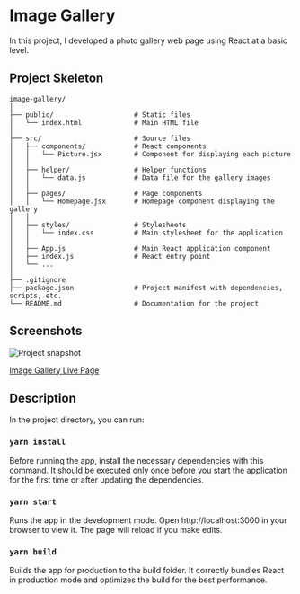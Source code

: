 # Image Gallery
In this project, I developed a photo gallery web page using React at a basic level.

## Project Skeleton

```
image-gallery/
│
├── public/                    # Static files
│   └── index.html             # Main HTML file
│
├── src/                       # Source files
│   ├── components/            # React components
│   │   └── Picture.jsx        # Component for displaying each picture
│   │
│   ├── helper/                # Helper functions
│   │   └── data.js            # Data file for the gallery images
│   │
│   ├── pages/                 # Page components
│   │   └── Homepage.jsx       # Homepage component displaying the gallery
│   │
│   ├── styles/                # Stylesheets
│   │   └── index.css          # Main stylesheet for the application
│   │
│   ├── App.js                 # Main React application component
│   ├── index.js               # React entry point
│   └── ...
│
├── .gitignore                 
├── package.json               # Project manifest with dependencies, scripts, etc.
└── README.md                  # Documentation for the project

```

## Screenshots

![Project snapshot](./video.gif)

[Image Gallery Live Page](https://65fafbfaee024d0081fa5c9f--imagee-galleryy.netlify.app/)


## Description

In the project directory, you can run:
### `yarn install`
Before running the app, install the necessary dependencies with this command. It should be executed only once before you start the application for the first time or after updating the dependencies.

### `yarn start`
Runs the app in the development mode. Open http://localhost:3000 in your browser to view it. The page will reload if you make edits. 

### `yarn build`
Builds the app for production to the build folder. It correctly bundles React in production mode and optimizes the build for the best performance.






